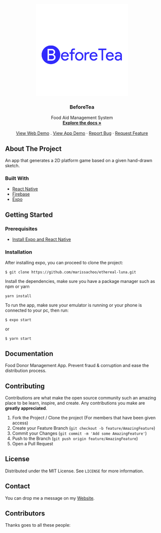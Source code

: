 <br />
<p align="center">
  <a href="https://github.com/marissachoo/ethereal-luna">
    <img src="/assets/images/logo-blue.png" alt="Logo" width="300">
  </a>

  <h3 align="center">BeforeTea</h3>

  <p align="center">
    Food Aid Management System
    <br />
    <a href="https://github.com/marissachoo/ethereal-luna"><strong>Explore the docs »</strong></a>
    <br />
    <br />
    <a href="https://beforetea-2821a.web.app/">View Web Demo</a>
    .
    <a href="https://exp.host/@mfrashad/beforeTea">View App Demo</a>
    ·
    <a href="https://github.com/marissachoo/ethereal-luna/issues">Report Bug</a>
    ·
    <a href="https://github.com/marissachoo/ethereal-luna/issues">Request Feature</a>
  </p>
</p>


<!-- ABOUT THE PROJECT -->
## About The Project

An app that generates a 2D platform game based on a given hand-drawn sketch.

### Built With

* [React Native](https://facebook.github.io/react-native/)
* [Firebase](https://firebase.google.com/)
* [Expo](https://expo.io/)

<!-- GETTING STARTED -->
## Getting Started

### Prerequisites

- [Install Expo and React Native](https://facebook.github.io/react-native/docs/getting-started)



### Installation

After installing expo, you can proceed to clone the project:
```
$ git clone https://github.com/marissachoo/ethereal-luna.git
```
Install the dependencies, make sure you have a package manager such as npm or yarn
```
yarn install
```

To run the app, make sure your emulator is running or your phone is connected to your pc, then run:
```
$ expo start
```
or
```
$ yarn start
```


<!-- USAGE EXAMPLES -->
## Documentation

Food Donor Management App. Prevent fraud & corruption and ease the distribution process.

<!-- CONTRIBUTING -->
## Contributing

Contributions are what make the open source community such an amazing place to be learn, inspire, and create. Any contributions you make are **greatly appreciated**.

1. Fork the Project / Clone the project (For members that have been given access)
2. Create your Feature Branch (`git checkout -b feature/AmazingFeature`)
3. Commit your Changes (`git commit -m 'Add some AmazingFeature'`)
4. Push to the Branch (`git push origin feature/AmazingFeature`)
5. Open a Pull Request



<!-- LICENSE -->
## License

Distributed under the MIT License. See `LICENSE` for more information.



<!-- CONTACT -->
## Contact

You can drop me a message on my [Website](https://www.mfrashad.com/).




<!-- ACKNOWLEDGEMENTS -->
## Contributors
Thanks goes to all these people: